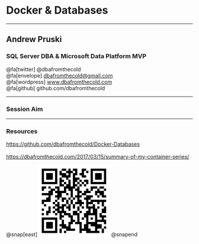# Docker & Databases

---

## Andrew Pruski

### SQL Server DBA & Microsoft Data Platform MVP

@fa[twitter] @dbafromthecold <br>
@fa[envelope] dbafromthecold@gmail.com <br>
@fa[wordpress] www.dbafromthecold.com <br>
@fa[github] github.com/dbafromthecold

---

### Session Aim

---

### Resources

https://github.com/dbafromthecold/Docker-Databases <br>
<br>
https://dbafromthecold.com/2017/03/15/summary-of-my-container-series/ 

@snap[east]
![QR](assets/images/Docker-Databases-QR.png)
@snapend
